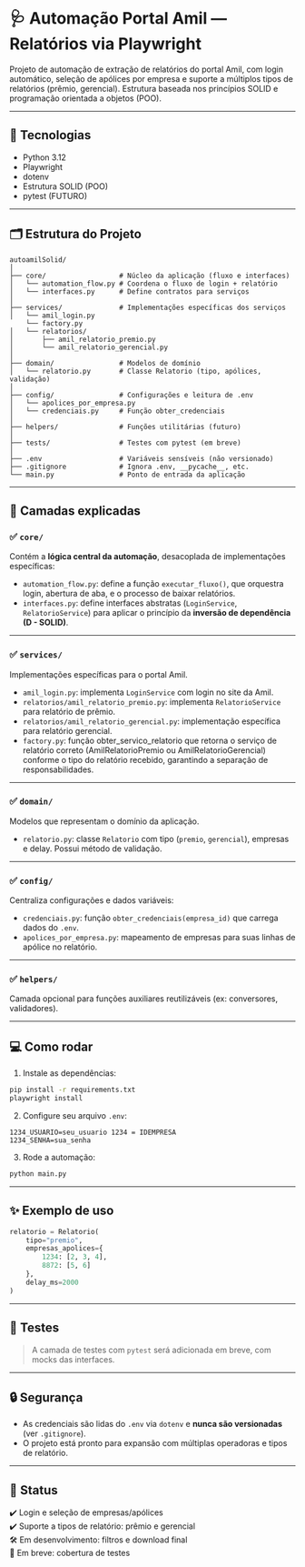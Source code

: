 # 🩺 Automação Portal Amil — Relatórios via Playwright

Projeto de automação de extração de relatórios do portal Amil, com login automático, seleção de apólices por empresa e suporte a múltiplos tipos de relatórios (prêmio, gerencial). Estrutura baseada nos princípios SOLID e programação orientada a objetos (POO).

---

## 🚀 Tecnologias

- Python 3.12
- Playwright
- dotenv
- Estrutura SOLID (POO)
- pytest (FUTURO)

---

## 🗂️ Estrutura do Projeto

```
autoamilSolid/
│
├── core/                  # Núcleo da aplicação (fluxo e interfaces)
│   └── automation_flow.py # Coordena o fluxo de login + relatório
│   └── interfaces.py      # Define contratos para serviços
│
├── services/              # Implementações específicas dos serviços
│   └── amil_login.py
    └── factory.py
│   └── relatorios/
│       ├── amil_relatorio_premio.py
│       └── amil_relatorio_gerencial.py
│
├── domain/                # Modelos de domínio
│   └── relatorio.py       # Classe Relatorio (tipo, apólices, validação)
│
├── config/                # Configurações e leitura de .env
│   └── apolices_por_empresa.py
│   └── credenciais.py     # Função obter_credenciais
│
├── helpers/               # Funções utilitárias (futuro)
│
├── tests/                 # Testes com pytest (em breve)
│
├── .env                   # Variáveis sensíveis (não versionado)
├── .gitignore             # Ignora .env, __pycache__, etc.
└── main.py                # Ponto de entrada da aplicação
```

---

## 🧠 Camadas explicadas

### ✅ `core/`
Contém a **lógica central da automação**, desacoplada de implementações específicas:

- `automation_flow.py`: define a função `executar_fluxo()`, que orquestra login, abertura de aba, e o processo de baixar relatórios.
- `interfaces.py`: define interfaces abstratas (`LoginService`, `RelatorioService`) para aplicar o princípio da **inversão de dependência (D - SOLID)**.

---

### ✅ `services/`
Implementações específicas para o portal Amil.

- `amil_login.py`: implementa `LoginService` com login no site da Amil.
- `relatorios/amil_relatorio_premio.py`: implementa `RelatorioService` para relatório de prêmio.
- `relatorios/amil_relatorio_gerencial.py`: implementação específica para relatório gerencial.
- `factory.py`: função obter_servico_relatorio que retorna o serviço de relatório correto (AmilRelatorioPremio ou AmilRelatorioGerencial) conforme o tipo do relatório recebido, garantindo a separação de responsabilidades.

---

### ✅ `domain/`
Modelos que representam o domínio da aplicação.

- `relatorio.py`: classe `Relatorio` com tipo (`premio`, `gerencial`), empresas e delay. Possui método de validação.

---

### ✅ `config/`
Centraliza configurações e dados variáveis:

- `credenciais.py`: função `obter_credenciais(empresa_id)` que carrega dados do `.env`.
- `apolices_por_empresa.py`: mapeamento de empresas para suas linhas de apólice no relatório.

---

### ✅ `helpers/`
Camada opcional para funções auxiliares reutilizáveis (ex: conversores, validadores).

---

## 💻 Como rodar

1. Instale as dependências:
```bash
pip install -r requirements.txt
playwright install
```

2. Configure seu arquivo `.env`:
```env
1234_USUARIO=seu_usuario 1234 = IDEMPRESA
1234_SENHA=sua_senha
```

3. Rode a automação:
```bash
python main.py
```

---

## ✨ Exemplo de uso

```python
relatorio = Relatorio(
    tipo="premio",
    empresas_apolices={
        1234: [2, 3, 4],
        8872: [5, 6]
    },
    delay_ms=2000
)
```

---

## 🧪 Testes

> A camada de testes com `pytest` será adicionada em breve, com mocks das interfaces.

---

## 🔒 Segurança

- As credenciais são lidas do `.env` via `dotenv` e **nunca são versionadas** (ver `.gitignore`).
- O projeto está pronto para expansão com múltiplas operadoras e tipos de relatório.

---

## 📌 Status

✔️ Login e seleção de empresas/apólices  
✔️ Suporte a tipos de relatório: prêmio e gerencial  
🛠️ Em desenvolvimento: filtros e download final  
🧪 Em breve: cobertura de testes